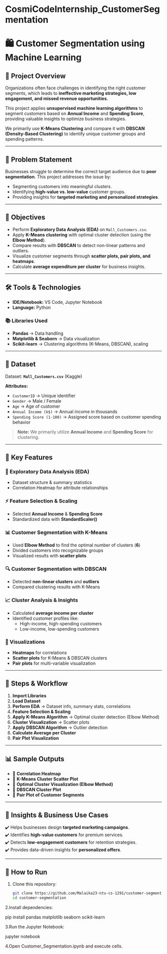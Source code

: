 # CosmiCodeInternship_CustomerSegmentation
# 🛍️ Customer Segmentation using Machine Learning  

## 📌 Project Overview  
Organizations often face challenges in identifying the right customer segments, which leads to **ineffective marketing strategies, low engagement, and missed revenue opportunities**.  

This project applies **unsupervised machine learning algorithms** to segment customers based on **Annual Income** and **Spending Score**, providing valuable insights to optimize business strategies.  

We primarily use **K-Means Clustering** and compare it with **DBSCAN (Density-Based Clustering)** to identify unique customer groups and spending patterns.  

---

## 🎯 Problem Statement  
Businesses struggle to determine the correct target audience due to **poor segmentation**. This project addresses the issue by:  
- Segmenting customers into meaningful clusters.  
- Identifying **high-value vs. low-value** customer groups.  
- Providing insights for **targeted marketing and personalized strategies**.  

---

## 🎯 Objectives  
- Perform **Exploratory Data Analysis (EDA)** on `Mall_Customers.csv`.  
- Apply **K-Means clustering** with optimal cluster detection (using the **Elbow Method**).  
- Compare results with **DBSCAN** to detect non-linear patterns and outliers.  
- Visualize customer segments through **scatter plots, pair plots, and heatmaps**.  
- Calculate **average expenditure per cluster** for business insights.  

---

## 🛠️ Tools & Technologies  
- **IDE/Notebook:** VS Code, Jupyter Notebook  
- **Language:** Python  

### 📚 Libraries Used  
- **Pandas** → Data handling  
- **Matplotlib & Seaborn** → Data visualization  
- **Scikit-learn** → Clustering algorithms (K-Means, DBSCAN), scaling  

---

## 📂 Dataset  
Dataset: **`Mall_Customers.csv`** (Kaggle)  

**Attributes:**  
- `CustomerID` → Unique identifier  
- `Gender` → Male / Female  
- `Age` → Age of customer  
- `Annual Income (k$)` → Annual income in thousands  
- `Spending Score (1-100)` → Assigned score based on customer spending behavior  

> **Note:** We primarily utilize **Annual Income** and **Spending Score** for clustering.  

---

## 🔑 Key Features  

### 🔎 Exploratory Data Analysis (EDA)  
- Dataset structure & summary statistics  
- Correlation Heatmap for attribute relationships  

### ⚡ Feature Selection & Scaling  
- Selected **Annual Income** & **Spending Score**  
- Standardized data with **StandardScaler()**  

### 📊 Customer Segmentation with K-Means  
- Used **Elbow Method** to find the optimal number of clusters (**6**)  
- Divided customers into recognizable groups  
- Visualized results with **scatter plots**  

### 🔍 Customer Segmentation with DBSCAN  
- Detected **non-linear clusters** and **outliers**  
- Compared clustering results with K-Means  

### 📈 Cluster Analysis & Insights  
- Calculated **average income per cluster**  
- Identified customer profiles like:  
  - High-income, high-spending customers  
  - Low-income, low-spending customers  

### 🎨 Visualizations  
- **Heatmaps** for correlations  
- **Scatter plots** for K-Means & DBSCAN clusters  
- **Pair plots** for multi-variable visualization  

---

## 🚀 Steps & Workflow  

1. **Import Libraries**  
2. **Load Dataset**  
3. **Perform EDA** → Dataset info, summary stats, correlations  
4. **Feature Selection & Scaling**  
5. **Apply K-Means Algorithm** → Optimal cluster detection (Elbow Method)  
6. **Cluster Visualization** → Scatter plots  
7. **Apply DBSCAN Algorithm** → Outlier detection  
8. **Calculate Average per Cluster**  
9. **Pair Plot Visualization**  

---

## 📊 Sample Outputs  

- 📌 **Correlation Heatmap**  
- 📌 **K-Means Cluster Scatter Plot**  
- 📌 **Optimal Cluster Visualization (Elbow Method)**  
- 📌 **DBSCAN Cluster Plot**  
- 📌 **Pair Plot of Customer Segments**  

---

## 📢 Insights & Business Use Cases  
✔️ Helps businesses design **targeted marketing campaigns**.  
✔️ Identifies **high-value customers** for premium services.  
✔️ Detects **low-engagement customers** for retention strategies.  
✔️ Provides data-driven insights for **personalized offers**.  

---

## 📎 How to Run  

1. Clone this repository:  
   ```bash
   git clone https://github.com/Malaika23-ntu-cs-1291/customer-segmentation.git
   cd customer-segmentation
2.Install dependencies:

pip install pandas matplotlib seaborn scikit-learn



3.Run the Jupyter Notebook:

jupyter notebook


4.Open Customer_Segmentation.ipynb and execute cells.
